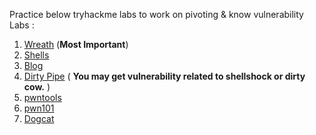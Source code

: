Practice below tryhackme labs to work on pivoting & know vulnerability Labs :

1. [Wreath](https://tryhackme.com/room/wreath) (**Most Important**)
2. [Shells](https://tryhackme.com/room/introtoshells)
3. [Blog](https://tryhackme.com/room/blog)
4. [Dirty Pipe](https://tryhackme.com/room/dirtypipe) ( **You may get vulnerability related to shellshock or dirty cow.** )
5. [pwntools](https://tryhackme.com/room/introtopwntools)
6. [pwn101](https://tryhackme.com/room/pwn101)
7. [Dogcat](https://tryhackme.com/room/dogcat)
